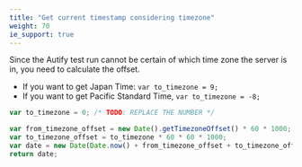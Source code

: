 ```yaml
---
title: "Get current timestamp considering timezone"
weight: 70
ie_support: true
---
```


Since the Autify test run cannot be certain of which time zone the server is in, you need to calculate the offset.

- If you want to get Japan Time: `var to_timezone = 9;`
- If you want to get Pacific Standard Time, `var to_timezone = -8;`

```js
var to_timezone = 0; /* TODO: REPLACE THE NUMBER */

var from_timezone_offset = new Date().getTimezoneOffset() * 60 * 1000;
var to_timezone_offset = to_timezone * 60 * 60 * 1000;
var date = new Date(Date.now() + from_timezone_offset + to_timezone_offset);
return date;
```
